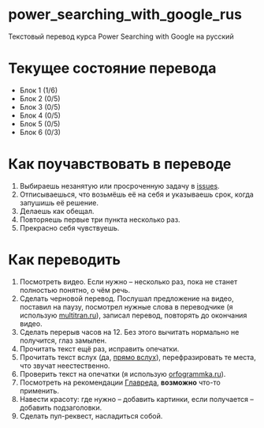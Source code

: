 # power_searching_with_google_rus
Текстовый перевод курса Power Searching with Google на русский


# Текущее состояние перевода

- Блок 1 (1/6)
- Блок 2 (0/5)
- Блок 3 (0/5)
- Блок 4 (0/5)
- Блок 5 (0/5)
- Блок 6 (0/3)


# Как поучавствовать в переводе

1. Выбираешь незанятую или просроченную задачу в [issues](https://github.com/devmanorg/power_searching_with_google_rus/issues).
2. Отписываешься, что возьмёшь её на себя и указываешь срок, когда запушишь её решение.
3. Делаешь как обещал.
4. Повторяешь первые три пункта несколько раз.
5. Прекрасно себя чувствуешь.


# Как переводить

1. Посмотреть видео. Если нужно – несколько раз, пока не станет полностью понятно, о чём речь.
2. Сделать черновой перевод. Послушал предложение на видео, поставил на паузу, посмотрел нужные слова в переводчике (я использую [multitran.ru](https://www.multitran.ru/)), записал перевод, повторять до окончания видео.
3. Сделать перерыв часов на 12. Без этого вычитать нормально не получится, глаз замылен.
4. Прочитать текст ещё раз, исправить опечатки.
5. Прочитать текст вслух (да, [прямо вслух](http://maximilyahov.ru/blog/all/aloud/)), перефразировать те места, что звучат неестественно.
6. Проверить текст на опечатки (я использую [orfogrammka.ru](https://orfogrammka.ru/)).
7. Посмотреть на рекомендации [Главреда](https://glvrd.ru/), **возможно** что-то применить.
8. Навести красоту: где нужно – добавить картинки, если получается – добавить подзаголовки.
9. Сделать пул-реквест, насладиться собой.
